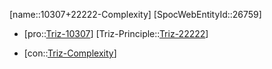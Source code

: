 ﻿---
type: TrizContradiction
aliases:
- 10307+22222-Complexity
license: CC BY-SA 4.0
copyright: https://github.com/SpocWeb
IsDeleted: false
IsReadOnly: false
Confidential: public
tags: 
- Triz/Contradiction
---
[name::10307+22222-Complexity]
[SpocWebEntityId::26759]
+ [pro::[Triz-10307](Triz-10307)]
[Triz-Principle::[Triz-22222](Triz-22222)]
- [con::[Triz-Complexity](tech/Triz/Parameter/Triz-Complexity.md)]

